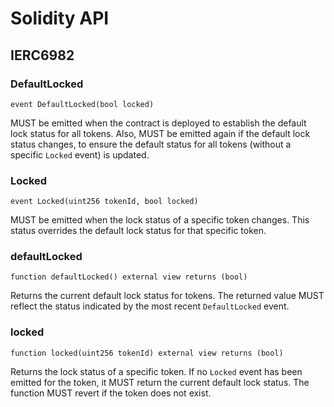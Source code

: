 # Solidity API

## IERC6982

### DefaultLocked

```solidity
event DefaultLocked(bool locked)
```

MUST be emitted when the contract is deployed to establish the default lock status
for all tokens. Also, MUST be emitted again if the default lock status changes,
to ensure the default status for all tokens (without a specific `Locked` event) is updated.

### Locked

```solidity
event Locked(uint256 tokenId, bool locked)
```

MUST be emitted when the lock status of a specific token changes.
This status overrides the default lock status for that specific token.

### defaultLocked

```solidity
function defaultLocked() external view returns (bool)
```

Returns the current default lock status for tokens.
The returned value MUST reflect the status indicated by the most recent `DefaultLocked` event.

### locked

```solidity
function locked(uint256 tokenId) external view returns (bool)
```

Returns the lock status of a specific token.
If no `Locked` event has been emitted for the token, it MUST return the current default lock status.
The function MUST revert if the token does not exist.

